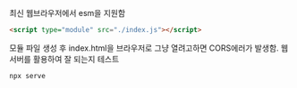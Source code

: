 최신 웹브라우저에서 esm을 지원함
```html
<script type="module" src="./index.js"></script>
```

모듈 파일 생성 후 index.html을 브라우저로 그냥 열려고하면 CORS에러가 발생함.
웹서버를 활용하여 잘 되는지 테스트

```
npx serve
```
